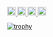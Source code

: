 <p align="left">
  <a href="http://twitter.com/dandelion1124">
    <img height="20" src="https://img.shields.io/twitter/follow/dandelion1124?label=Twitter&logo=twitter&style=flat" />
  </a>
  <a href="https://github.com/atinfinity">
    <img height="20" src="https://img.shields.io/github/followers/atinfinity?label=follow&logo=github&style=flat" />
  </a>
  <a href="http://qiita.com/dandelion1124">
    <img height="20" src="https://qiita-badge.apiapi.app/s/dandelion1124/posts.svg" />
  </a>
  <a href="http://qiita.com/dandelion1124">
    <img height="20" src="https://qiita-badge.apiapi.app/s/dandelion1124/contributions.svg" />
  </a>
</p>

[![trophy](https://github-profile-trophy.vercel.app/?username=atinfinity)](https://github.com/ryo-ma/github-profile-trophy)
